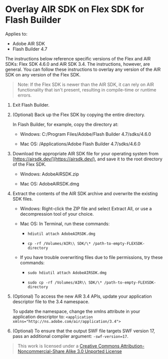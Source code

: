 # Overlay AIR SDK on Flex SDK for Flash Builder

Applies to:

- Adobe AIR SDK
- Flash Builder 4.7

The instructions below reference specific versions of the Flex and AIR SDKs:
Flex SDK 4.6.0 and AIR SDK 3.4. The instructions, however, are general. You can
follow these instructions to overlay any version of the AIR SDK on any version
of the Flex SDK.

> Note: If the Flex SDK is newer than the AIR SDK, it can rely on AIR
> functionality that isn't present, resulting in compile-time or runtime errors.

1.  Exit Flash Builder.

2.  (Optional) Back up the Flex SDK by copying the entire directory.

    In Flash Builder, for example, copy the directory at:

    - Windows: C:/Program Files/Adobe/Flash Builder 4.7/sdks/4.6.0

    - Mac OS: /Applications/Adobe Flash Builder 4.7/sdks/4.6.0

3.  Download the appropriate AIR SDK file for your operating system from
    [https://airsdk.dev/](https://airsdk.dev/), and save it to the root
    directory of the Flex SDK.

    - Windows: AdobeAIRSDK.zip

    - Mac OS: AdobeAIRSDK.dmg

4.  Extract the contents of the AIR SDK archive and overwrite the existing SDK
    files.

    - Windows: Right-click the ZIP file and select Extract All, or use a
      decompression tool of your choice.

    - Mac OS: In Terminal, run these commands:

      - `hdiutil attach AdobeAIRSDK.dmg`

      - `cp -rf /Volumes/AIR\\ SDK/\* /path-to-empty-FLEXSDK-directory`

    - If you have trouble overwriting files due to file permissions, try these
      commands:

      - `sudo hdiutil attach AdobeAIRSDK.dmg`

      - `sudo cp -rf /Volumes/AIR\\ SDK/\* /path-to-empty-FLEXSDK-directory`

5.  (Optional) To access the new AIR 3.4 APIs, update your application
    descriptor file to the 3.4 namespace.

    To update the namespace, change the xmlns attribute in your application
    descriptor to:
    `<application xmlns="http://ns.adobe.com/air/application/3.4">`

6.  (Optional) To ensure that the output SWF file targets SWF version 17, pass
    an additional compiler argument: `-swf-version=17`.

> This work is licensed under a
> [Creative Commons Attribution-Noncommercial-Share Alike 3.0 Unported License](https://creativecommons.org/licenses/by-nc-sa/3.0/)

